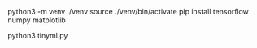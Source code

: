 python3 -m venv ./venv
source ./venv/bin/activate
pip install tensorflow numpy matplotlib


python3 tinyml.py